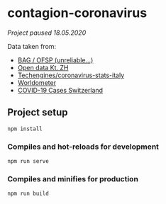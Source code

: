 # contagion-coronavirus

_Project paused 18.05.2020_

Data taken from:

- [BAG / OFSP (unreliable...)](https://www.bag.admin.ch/bag/de/home/krankheiten/ausbrueche-epidemien-pandemien/aktuelle-ausbrueche-epidemien/novel-cov/situation-schweiz-und-international.html)
- [Open data Kt. ZH](https://github.com/openZH/covid_19)
- [Techengines/coronavirus-stats-italy](https://github.com/techengines/coronavirus-stats-italy)
- [Worldometer](https://www.worldometers.info/coronavirus/)
- [COVID-19 Cases Switzerland](https://dashcoch.herokuapp.com/)

## Project setup

```
npm install
```

### Compiles and hot-reloads for development

```
npm run serve
```

### Compiles and minifies for production

```
npm run build
```
